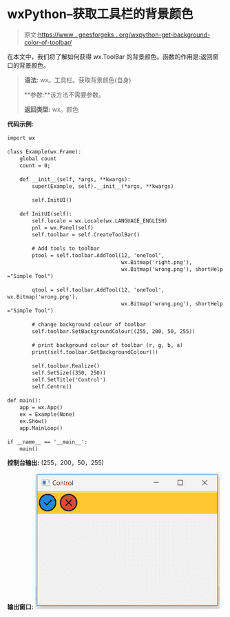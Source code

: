 # wxPython–获取工具栏的背景颜色

> 原文:[https://www . geesforgeks . org/wxpython-get-background-color-of-toolbar/](https://www.geeksforgeeks.org/wxpython-get-background-colour-of-toolbar/)

在本文中，我们将了解如何获得 wx.ToolBar 的背景颜色。函数的作用是:返回窗口的背景颜色。

> **语法:** wx。工具栏。获取背景颜色(自身)
> 
> **参数:**该方法不需要参数。
> 
> **返回类型:** wx。颜色

**代码示例:**

```
import wx

class Example(wx.Frame):
    global count
    count = 0;

    def __init__(self, *args, **kwargs):
        super(Example, self).__init__(*args, **kwargs)

        self.InitUI()

    def InitUI(self):
        self.locale = wx.Locale(wx.LANGUAGE_ENGLISH)
        pnl = wx.Panel(self)
        self.toolbar = self.CreateToolBar()

        # Add tools to toolbar
        ptool = self.toolbar.AddTool(12, 'oneTool',
                                     wx.Bitmap('right.png'),
                                     wx.Bitmap('wrong.png'), shortHelp ="Simple Tool")

        qtool = self.toolbar.AddTool(12, 'oneTool', wx.Bitmap('wrong.png'),
                                     wx.Bitmap('wrong.png'), shortHelp ="Simple Tool")

        # change background colour of toolbar
        self.toolbar.SetBackgroundColour((255, 200, 50, 255))

        # print background colour of toolbar (r, g, b, a)
        print(self.toolbar.GetBackgroundColour())

        self.toolbar.Realize()
        self.SetSize((350, 250))
        self.SetTitle('Control')
        self.Centre()

def main():
    app = wx.App()
    ex = Example(None)
    ex.Show()
    app.MainLoop()

if __name__ == '__main__':
    main()
```

**控制台输出:**
(255，200，50，255)

**输出窗口:**
![](img/f6a9c92977b64f457c6128b0c630d2df.png)
